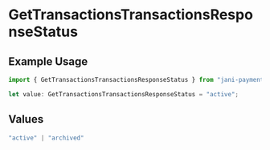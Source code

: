 # GetTransactionsTransactionsResponseStatus

## Example Usage

```typescript
import { GetTransactionsTransactionsResponseStatus } from "jani-payments/models/operations";

let value: GetTransactionsTransactionsResponseStatus = "active";
```

## Values

```typescript
"active" | "archived"
```